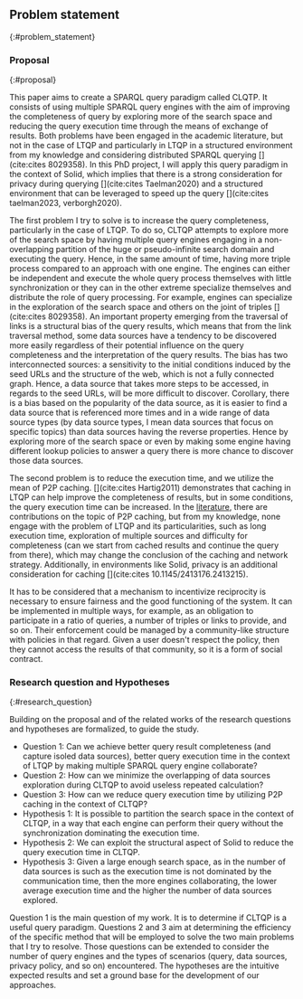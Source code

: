 ## Problem statement
{:#problem_statement}

### Proposal
{:#proposal}

This paper aims to create a SPARQL query paradigm called CLQTP.
It consists of using multiple SPARQL query engines with the aim of improving the completeness of query
by exploring more of the search space and reducing the query execution time through the means of exchange of results.
Both problems have been engaged in the academic literature, but not in the case of LTQP and  particularly in LTQP in a structured environment from my knowledge and considering distributed SPARQL querying [](cite:cites 8029358).
In this PhD project, I will apply this query paradigm in the context of Solid, 
which implies that there is a strong consideration for privacy during querying [](cite:cites Taelman2020)
and a structured environment that can be leveraged to speed up the query [](cite:cites taelman2023, verborgh2020).

The first problem I try to solve is to increase the query completeness, particularly in the case of LTQP.
To do so, CLTQP attempts to explore more of the search space by having multiple query engines engaging in a 
non-overlapping partition of the huge or pseudo-infinite search domain and executing the query.
Hence, in the same amount of time, having more triple process compared to an approach with one engine.
The engines can either be independent and execute the whole query process themselves with little synchronization 
or they can in the other extreme specialize themselves and distribute the role of query processing. For example,
engines can specialize in the exploration of the search space and others on the joint of triples [](cite:cites 8029358).
An important property emerging from the traversal of links is a structural bias of the query results, which
means that from the link traversal method, some data sources have a tendency to be discovered more easily regardless of their potential
influence on the query completeness and the interpretation of the query results.
The bias has two interconnected sources: a sensitivity to the initial conditions induced by the seed URLs and the structure of the web,
which is not a fully connected graph.
Hence, a data source that takes more steps to be accessed, in regards to the seed URLs, will be more difficult to discover.
Corollary, there is a bias based on the popularity of the data source, as it is easier to find a data source that is
referenced more times and in a wide range of data source types (by data source types, I mean data sources that focus on specific topics)
than data sources having the reverse properties.
Hence by exploring more of the search space or even by making some engine having different lookup 
policies to answer a query there is more chance to discover those data sources.

The second problem is to reduce the execution time, and we utilize the mean of P2P caching.
[](cite:cites Hartig2011) demonstrates that caching in LTQP can help improve the completeness of results,
but in some conditions, the query execution time can be increased.
In the [literature](#literature_review_P2P_caching), there are contributions on the topic of P2P caching,
but from my knowledge, none engage with the problem of LTQP and its particularities,
such as long execution time, exploration of multiple sources and difficulty for completeness 
(can we start from cached results and continue the query from there), which may change the conclusion of the caching and network strategy.
Additionally, in environments like Solid, privacy is an additional consideration for caching [](cite:cites 10.1145/2413176.2413215).

It has to be considered that a mechanism to incentivize reciprocity is necessary to ensure fairness and the good functioning of the system.
It can be implemented in multiple ways, for example, as an obligation to participate in a ratio of queries,
a number of triples or links to provide, and so on.
Their enforcement could be managed by a community-like structure with policies in that regard.
Given a user doesn't respect the policy, then they cannot access the results of that community,
so it is a form of social contract.


### Research question and Hypotheses
{:#research_question}

Building on the proposal and of the related works of the [](#litterature_review) 
research questions and hypotheses are formalized, to guide the study.
<ul>
<li><span class="question_hypothesis">Question 1</span>: Can we achieve better query result completeness (and capture isoled data sources), 
better query execution time in the context of LTQP by making multiple SPARQL query engine collaborate?</li>

<li><span class="question_hypothesis">Question 2</span>: How can we minimize the overlapping of data sources exploration during CLTQP to avoid useless repeated calculation?</li>

<li><span class="question_hypothesis">Question 3</span>: How can we reduce query execution time by utilizing P2P caching in the context of CLTQP?</li>

<li><span class="question_hypothesis">Hypothesis 1</span>: It is possible to partition the search space in the context of CLTQP,
in a way that each engine can perform their query without the synchronization dominating the execution time.</li>


<li><span class="question_hypothesis">Hypothesis 2</span>: We can exploit the structural aspect of Solid to reduce the query execution time in CLTQP.
</li>

<li><span class="question_hypothesis">Hypothesis 3</span>: Given a large enough search space, as in the number of data sources is such as the execution time is not dominated by the communication time, then 
the more engines collaborating, the lower average execution time and the higher the number of data sources explored.</li>
</ul>
Question 1 is the main question of my work. It is to determine if CLTQP is a useful query paradigm.
Questions 2 and 3 aim at determining the efficiency of the specific method that will be employed to solve
the two main problems that I try to resolve. Those questions can be extended to consider the number
of query engines and the types of scenarios (query, data sources, privacy policy, and so on) encountered.
The hypotheses are the intuitive expected results and set a ground base for the development of our approaches.
